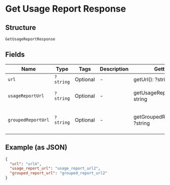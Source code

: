 
# Get Usage Report Response

## Structure

`GetUsageReportResponse`

## Fields

| Name | Type | Tags | Description | Getter | Setter |
|  --- | --- | --- | --- | --- | --- |
| `url` | `?string` | Optional | - | getUrl(): ?string | setUrl(?string url): void |
| `usageReportUrl` | `?string` | Optional | - | getUsageReportUrl(): ?string | setUsageReportUrl(?string usageReportUrl): void |
| `groupedReportUrl` | `?string` | Optional | - | getGroupedReportUrl(): ?string | setGroupedReportUrl(?string groupedReportUrl): void |

## Example (as JSON)

```json
{
  "url": "url4",
  "usage_report_url": "usage_report_url2",
  "grouped_report_url": "grouped_report_url2"
}
```

